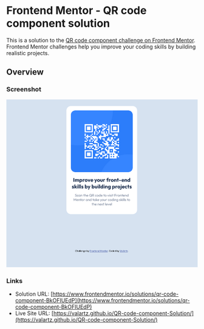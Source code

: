 # Frontend Mentor - QR code component solution

This is a solution to the [QR code component challenge on Frontend Mentor](https://www.frontendmentor.io/challenges/qr-code-component-iux_sIO_H). Frontend Mentor challenges help you improve your coding skills by building realistic projects. 

## Overview

### Screenshot

![screenshot.png](screenshot.png)

### Links

- Solution URL: [https://www.frontendmentor.io/solutions/qr-code-component-BkOFIUEdP](https://www.frontendmentor.io/solutions/qr-code-component-BkOFIUEdP)
- Live Site URL: [https://valartz.github.io/QR-code-component-Solution/](https://valartz.github.io/QR-code-component-Solution/)

